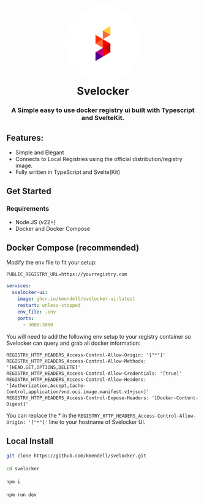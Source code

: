 # <div align="center"><img style="border-radius: 50%;" src="./.gitlab/s.png" width="200"/> <br />Svelocker </div>

<div align="center"><h3>A Simple easy to use docker registry ui built with Typescript and SvelteKit.</h3></div>

## Features:

- Simple and Elegant
- Connects to Local Registries using the official distribution/registry image.
- Fully written in TypeScript and Svelte(Kit)

## Get Started

### Requirements

- Node.JS (v22+)
- Docker and Docker Compose


## Docker Compose (recommended)

Modify the env file to fit your setup:

```env
PUBLIC_REGISTRY_URL=https://yourregistry.com
```

```yaml
services:
  svelocker-ui:
    image: ghcr.io/kmendell/svelocker-ui:latest
    restart: unless-stopped
    env_file: .env
    ports:
      - 3000:3000
```

You will need to add the following env setup to your registry container so Svelocker can query and grab all docker information:

```env
REGISTRY_HTTP_HEADERS_Access-Control-Allow-Origin: '["*"]'
REGISTRY_HTTP_HEADERS_Access-Control-Allow-Methods: '[HEAD,GET,OPTIONS,DELETE]'
REGISTRY_HTTP_HEADERS_Access-Control-Allow-Credentials: '[true]'
REGISTRY_HTTP_HEADERS_Access-Control-Allow-Headers: '[Authorization,Accept,Cache-Control,application/vnd.oci.image.manifest.v1+json]'
REGISTRY_HTTP_HEADERS_Access-Control-Expose-Headers: '[Docker-Content-Digest]'
```

You can replace the * in the `REGISTRY_HTTP_HEADERS_Access-Control-Allow-Origin: '["*"]'` line to your hostname of Svelocker UI.

## Local Install

```bash
git clone https://github.com/kmendell/svelocker.git

cd svelocker

npm i

npm run dev
```
